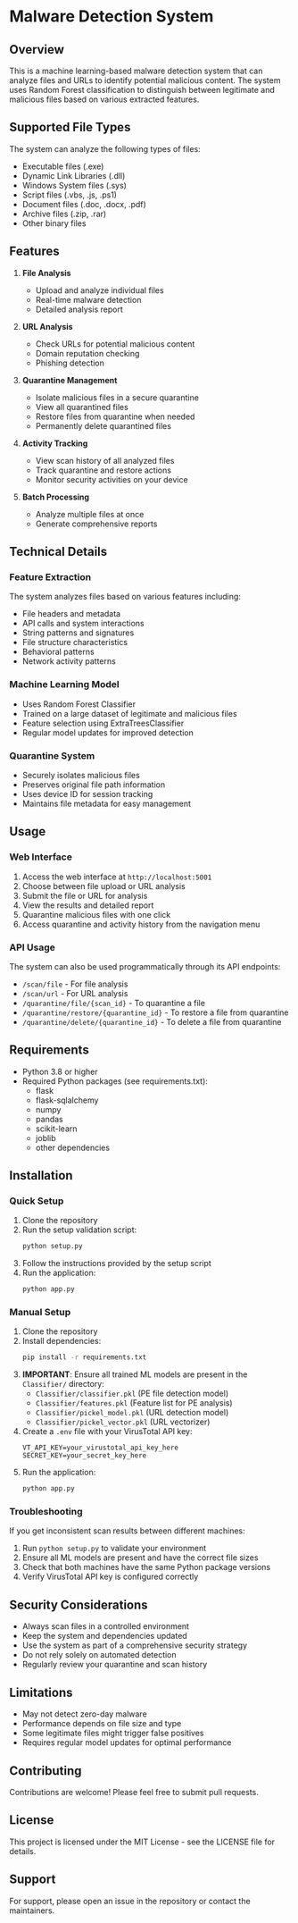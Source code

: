 # Malware Detection System

## Overview
This is a machine learning-based malware detection system that can analyze files and URLs to identify potential malicious content. The system uses Random Forest classification to distinguish between legitimate and malicious files based on various extracted features.

## Supported File Types
The system can analyze the following types of files:
- Executable files (.exe)
- Dynamic Link Libraries (.dll)
- Windows System files (.sys)
- Script files (.vbs, .js, .ps1)
- Document files (.doc, .docx, .pdf)
- Archive files (.zip, .rar)
- Other binary files

## Features
1. **File Analysis**
   - Upload and analyze individual files
   - Real-time malware detection
   - Detailed analysis report

2. **URL Analysis**
   - Check URLs for potential malicious content
   - Domain reputation checking
   - Phishing detection

3. **Quarantine Management**
   - Isolate malicious files in a secure quarantine
   - View all quarantined files
   - Restore files from quarantine when needed
   - Permanently delete quarantined files

4. **Activity Tracking**
   - View scan history of all analyzed files
   - Track quarantine and restore actions
   - Monitor security activities on your device

5. **Batch Processing**
   - Analyze multiple files at once
   - Generate comprehensive reports

## Technical Details

### Feature Extraction
The system analyzes files based on various features including:
- File headers and metadata
- API calls and system interactions
- String patterns and signatures
- File structure characteristics
- Behavioral patterns
- Network activity patterns

### Machine Learning Model
- Uses Random Forest Classifier
- Trained on a large dataset of legitimate and malicious files
- Feature selection using ExtraTreesClassifier
- Regular model updates for improved detection

### Quarantine System
- Securely isolates malicious files
- Preserves original file path information
- Uses device ID for session tracking
- Maintains file metadata for easy management

## Usage

### Web Interface
1. Access the web interface at `http://localhost:5001`
2. Choose between file upload or URL analysis
3. Submit the file or URL for analysis
4. View the results and detailed report
5. Quarantine malicious files with one click
6. Access quarantine and activity history from the navigation menu

### API Usage
The system can also be used programmatically through its API endpoints:
- `/scan/file` - For file analysis
- `/scan/url` - For URL analysis
- `/quarantine/file/{scan_id}` - To quarantine a file
- `/quarantine/restore/{quarantine_id}` - To restore a file from quarantine
- `/quarantine/delete/{quarantine_id}` - To delete a file from quarantine

## Requirements
- Python 3.8 or higher
- Required Python packages (see requirements.txt):
  - flask
  - flask-sqlalchemy
  - numpy
  - pandas
  - scikit-learn
  - joblib
  - other dependencies

## Installation

### Quick Setup
1. Clone the repository
2. Run the setup validation script:
   ```bash
   python setup.py
   ```
3. Follow the instructions provided by the setup script
4. Run the application:
   ```bash
   python app.py
   ```

### Manual Setup
1. Clone the repository
2. Install dependencies:
   ```bash
   pip install -r requirements.txt
   ```
3. **IMPORTANT**: Ensure all trained ML models are present in the `Classifier/` directory:
   - `Classifier/classifier.pkl` (PE file detection model)
   - `Classifier/features.pkl` (Feature list for PE analysis)
   - `Classifier/pickel_model.pkl` (URL detection model)
   - `Classifier/pickel_vector.pkl` (URL vectorizer)
4. Create a `.env` file with your VirusTotal API key:
   ```
   VT_API_KEY=your_virustotal_api_key_here
   SECRET_KEY=your_secret_key_here
   ```
5. Run the application:
   ```bash
   python app.py
   ```

### Troubleshooting
If you get inconsistent scan results between different machines:
1. Run `python setup.py` to validate your environment
2. Ensure all ML models are present and have the correct file sizes
3. Check that both machines have the same Python package versions
4. Verify VirusTotal API key is configured correctly

## Security Considerations
- Always scan files in a controlled environment
- Keep the system and dependencies updated
- Use the system as part of a comprehensive security strategy
- Do not rely solely on automated detection
- Regularly review your quarantine and scan history

## Limitations
- May not detect zero-day malware
- Performance depends on file size and type
- Some legitimate files might trigger false positives
- Requires regular model updates for optimal performance

## Contributing
Contributions are welcome! Please feel free to submit pull requests.

## License
This project is licensed under the MIT License - see the LICENSE file for details.

## Support
For support, please open an issue in the repository or contact the maintainers.
